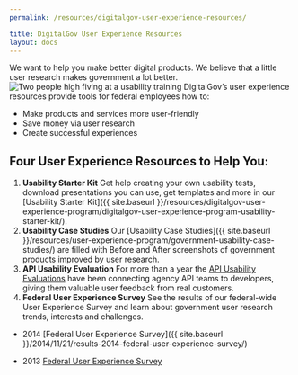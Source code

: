 ```yaml
---
permalink: /resources/digitalgov-user-experience-resources/

title: DigitalGov User Experience Resources
layout: docs
---
```


We want to help you make better digital products. We believe that a little user research makes government a lot better. ![Two people high fiving at a usability training](https://s3.amazonaws.com/sitesusa/wp-content/uploads/sites/212/2014/01/usajobs-hallway-test-high-five-250x244.jpeg) DigitalGov’s user experience resources provide tools for federal employees how to:
* Make products and services more user-friendly
* Save money via user research
* Create successful experiences

## Four User Experience Resources to Help You:

1. **Usability Starter Kit** Get help creating your own usability tests, download presentations you can use, get templates and more in our [Usability Starter Kit]({{ site.baseurl }}/resources/digitalgov-user-experience-program/digitalgov-user-experience-program-usability-starter-kit/).
2. **Usability Case Studies** Our [Usability Case Studies]({{ site.baseurl }}/resources/user-experience-program/government-usability-case-studies/) are filled with Before and After screenshots of government products improved by user research.
3. **API Usability Evaluation** For more than a year the [API Usability Evaluations](https://pages.18f.gov/API-Usability-Testing/) have been connecting agency API teams to developers, giving them valuable user feedback from real customers.
4. **Federal User Experience Survey** See the results of our federal-wide User Experience Survey and learn about government user research trends, interests and challenges.
  - 2014 [Federal User Experience Survey]({{ site.baseurl }}/2014/11/21/results-2014-federal-user-experience-survey/)
  * 2013 [Federal User Experience Survey](https://s3.amazonaws.com/sitesusa/wp-content/uploads/sites/212/2013/12/2013-Federal-UX-Survey.pptx)
